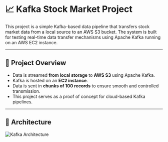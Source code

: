 # 📈 Kafka Stock Market Project

This project is a simple Kafka-based data pipeline that transfers stock market data from a local source to an AWS S3 bucket. The system is built for testing real-time data transfer mechanisms using Apache Kafka running on an AWS EC2 instance.

---

## 🚀 Project Overview

- Data is streamed **from local storage** to **AWS S3** using Apache Kafka.
- Kafka is hosted on an **EC2 instance**.
- Data is sent in **chunks of 100 records** to ensure smooth and controlled transmission.
- This project serves as a proof of concept for cloud-based Kafka pipelines.

---

## 🧱 Architecture

![Kafka Architecture](https://private-user-images.githubusercontent.com/115441787/467599724-23f447ca-6aef-4b48-8fae-dbe3d5420680.png?jwt=eyJhbGciOiJIUzI1NiIsInR5cCI6IkpXVCJ9.eyJpc3MiOiJnaXRodWIuY29tIiwiYXVkIjoicmF3LmdpdGh1YnVzZXJjb250ZW50LmNvbSIsImtleSI6ImtleTUiLCJleHAiOjE3NTM4NDU0MDYsIm5iZiI6MTc1Mzg0NTEwNiwicGF0aCI6Ii8xMTU0NDE3ODcvNDY3NTk5NzI0LTIzZjQ0N2NhLTZhZWYtNGI0OC04ZmFlLWRiZTNkNTQyMDY4MC5wbmc_WC1BbXotQWxnb3JpdGhtPUFXUzQtSE1BQy1TSEEyNTYmWC1BbXotQ3JlZGVudGlhbD1BS0lBVkNPRFlMU0E1M1BRSzRaQSUyRjIwMjUwNzMwJTJGdXMtZWFzdC0xJTJGczMlMkZhd3M0X3JlcXVlc3QmWC1BbXotRGF0ZT0yMDI1MDczMFQwMzExNDZaJlgtQW16LUV4cGlyZXM9MzAwJlgtQW16LVNpZ25hdHVyZT1kNWZjNzRkNTJjNzIwOTJjODIxODVjZDhmM2IzNjY3NmExYTM5NmIzNzhhNDhjMjZlYTQ5OTA0OTQ3MjZmYmQyJlgtQW16LVNpZ25lZEhlYWRlcnM9aG9zdCJ9.r18EBM7SAPkgDQgrpFbmmQdPc4DJWx-XV9kxRoVi9EE)


